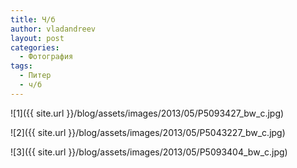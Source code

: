 ```yaml
---
title: Ч/б
author: vladandreev
layout: post
categories:
  - Фотография
tags:
  - Питер
  - ч/б
---
```


![1]({{ site.url }}/blog/assets/images/2013/05/P5093427_bw_c.jpg)

<!-- more -->

![2]({{ site.url }}/blog/assets/images/2013/05/P5043227_bw_c.jpg)
                                       
![3]({{ site.url }}/blog/assets/images/2013/05/P5093404_bw_c.jpg)




